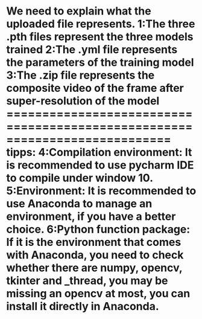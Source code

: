 We need to explain what the uploaded file represents.
1:The three .pth files represent the three models trained
2:The .yml file represents the parameters of the training model
3:The .zip file represents the composite video of the frame after super-resolution of the model ===========================================================================
tipps:
4:Compilation environment: It is recommended to use pycharm IDE to compile under window 10.
5:Environment: It is recommended to use Anaconda to manage an environment, if you have a better choice.
6:Python function package: If it is the environment that comes with Anaconda, you need to check whether there are numpy, opencv, tkinter and _thread, you may be missing an opencv at most, you can install it directly in Anaconda. 
=======================================================================================

